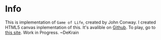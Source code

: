 # Info
This is implementation of `Game of Life`, created by John Conway.
I created HTML5 canvas inplementation of this.
It's avalible on [Github](https://github.com/dekrain/Game-of-Life).
To play, go to [this site](https://dekrain.github.io/Game-of-Life/).
Work in Progress.
~DeKrain